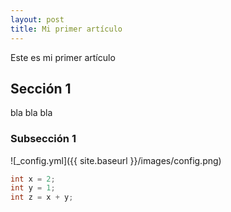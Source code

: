 ```yaml
---
layout: post
title: Mi primer artículo
---
```


Este es mi primer artículo

## Sección 1

bla bla bla

### Subsección 1

![_config.yml]({{ site.baseurl }}/images/config.png)

``` java
int x = 2;
int y = 1;
int z = x + y;
```

